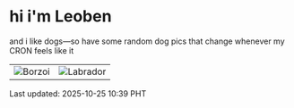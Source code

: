 # hi i'm Leoben

and i like dogs—so have some random dog pics that change whenever my CRON feels like it

|  |  |
|--------|----------|
| ![Borzoi](https://random-dog-vercel.vercel.app/api/random-borzoi?v=1761359952) | ![Labrador](https://random-dog-vercel.vercel.app/api/random-labrador?v=1761359952) |

Last updated: 2025-10-25 10:39 PHT
